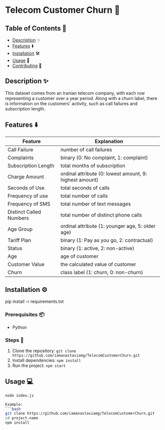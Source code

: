 # Telecom Customer Churn 🚀

## Table of Contents 📑
- [Description](#description) ✨
- [Features](#features) ⬇️
- [Installation](#installation) 🛠️
- [Usage](#usage) 📖
- [Contributing](#contributing) 🤝

## Description ✨

This dataset comes from an Iranian telecom company, with each row representing a customer over a year period. Along with a churn label, there is information on the customers' activity, such as call failures and subscription length.

## Features ⬇️

| Feature                   | Explanation                      
|---------------------------|-------------------------------
| Call Failure              | number of call failures
| Complaints                | binary (0: No complaint, 1: complaint)
| Subscription Length       |	total months of subscription
| Charge Amount             | ordinal attribute (0: lowest amount, 9: highest amount)
| Seconds of Use            | total seconds of calls
| Frequency of use          | total number of calls
| Frequency of SMS          | total number of text messages
| Distinct Called Numbers   | total number of distinct phone calls
| Age Group                 | ordinal attribute (1: younger age, 5: older age)
| Tariff Plan               | binary (1: Pay as you go, 2: contractual)
| Status                    | binary (1: active, 2: non-active)
| Age                       | age of customer
| Customer Value            | the calculated value of customer
| Churn                     | class label (1: churn, 0: non-churn)

## Installation ⚙️
pip install -r requirements.txt

### Prerequisites 📦
- Python

### Steps 📝
1. Clone the repository: `git clone https://github.com/iamanastasiamg/TelecomCustomerChurn.git`
2. Install dependencies: `npm install`
3. Run the project: `npm start`

## Usage 💻
```bash
node index.js

Example:
```bash
git clone https://github.com/iamanastasiamg/TelecomCustomerChurn.git
cd project-name
npm install
